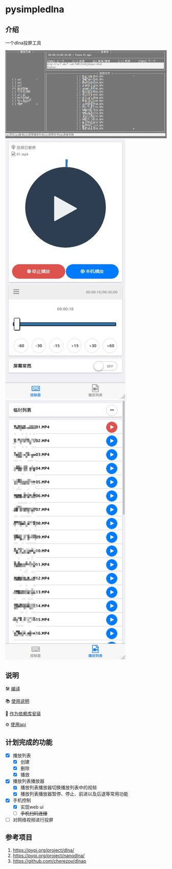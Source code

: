 pysimpledlna
=====

介绍
------
一个dlna投屏工具

![console](docs/images/console01.jpg "console")
![web-controller](docs/images/web01.jpg "web controller")
![web-video-list](docs/images/web02.jpg "playlist")

说明
------
:hammer_and_wrench: [编译](docs/compile.md)

:books: [使用说明](docs/usage.md)

:toolbox: [作为依赖库安装](docs/install.md)

:gear: [使用api](docs/api.md)


计划完成的功能
------
- [x] 播放列表
  - [x] 创建
  - [x] 删除
  - [x] 播放
- [x] 播放列表播放器
  - [x] 播放列表播放器切换播放列表中的视频
  - [x] 播放列表播放器暂停、停止、前进以及后退等常用功能
- [x] 手机控制
  - [x] 实现web ui
  - [ ] ~~手机扫码连接~~
- [ ] 对网络视频进行投屏
  
参考项目
------
1. <https://pypi.org/project/dlna/>
2. <https://pypi.org/project/nanodlna/>
3. <https://github.com/cherezov/dlnap>